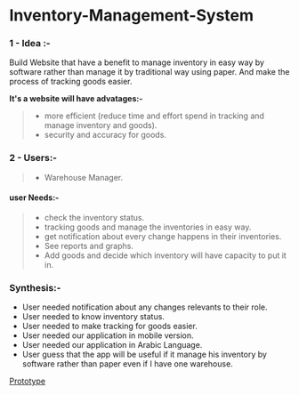 # Inventory-Management-System

### 1 - Idea :-
 Build Website that have a benefit to manage inventory in easy way by software rather than manage it by traditional way using paper. And make the process of tracking goods easier.
<br>

**It's a website will have advatages:-**
>    - more efficient (reduce time and effort spend in tracking and manage inventory and goods).
>   - security and accuracy for goods.


### 2 - Users:-
> - Warehouse Manager.


####  user Needs:-
> - check the inventory status.
> - tracking goods and manage the inventories in easy way.
> - get notification about every change happens in their inventories.
> - See reports and graphs.
> - Add goods and decide which inventory will have capacity to put it in.


### Synthesis:-
- User needed notification about any changes relevants to their role.
- User needed to know inventory status.
- User needed to make tracking for goods easier.
- User needed our application in mobile version.
- User needed our application in Arabic Language.
- User guess that the app will be useful if it manage his inventory by software rather than paper even if I have one warehouse.

<a href='https://projects.invisionapp.com/d/main#/console/12023712/253370566/preview' >Prototype</a>
